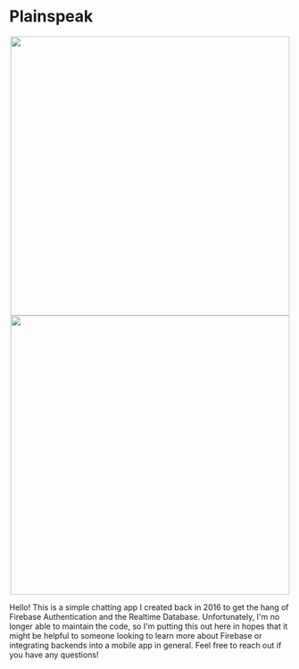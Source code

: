 # Plainspeak

<p align="center">
  <img height="500" src="http://michellexran.com/assets/images/ps/ps1.jpeg">
  <img height="500" src="http://michellexran.com/assets/images/ps/ps2.jpeg">
</p>

Hello! This is a simple chatting app I created back in 2016 to get the hang of Firebase Authentication and the Realtime Database. Unfortunately, I'm no longer able to maintain the code, so I'm putting this out here in hopes that it might be helpful to someone looking to learn more about Firebase or integrating backends into a mobile app in general. Feel free to reach out if you have any questions!
